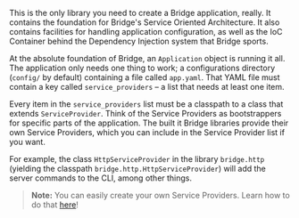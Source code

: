 <p class="lead">
  This is the only library you need to create a Bridge application, really. It contains the foundation for Bridge's
  Service Oriented Architecture. It also contains facilities for handling application configuration, as well as the
  IoC Container behind the Dependency Injection system that Bridge sports.
</p>

At the absolute foundation of Bridge, an `Application` object is running it all. The application only needs one thing
to work; a configurations directory (`config/` by default) containing a file called `app.yaml`. That YAML file must
contain a key called `service_providers` – a list that needs at least one item.

Every item in the `service_providers` list must be a classpath to a class that extends `ServiceProvider`. Think of the
Service Providers as bootstrappers for specific parts of the application. The built it Bridge libraries provide
their own Service Providers, which you can include in the Service Provider list if you want.

For example, the class `HttpServiceProvider` in the library `bridge.http` (yielding the classpath
`bridge.http.HttpServiceProvider`) will add the server commands to the CLI, among other things.

> **Note:** You can easily create your own Service Providers. Learn how to do that
> [here](/docs/bridge.core/service-provider)!


